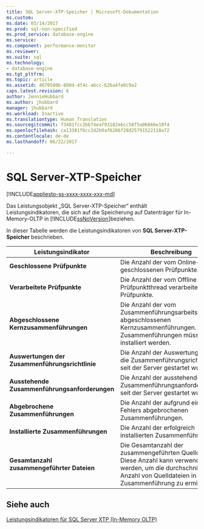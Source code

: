 ```yaml
---
title: SQL Server-XTP-Speicher | Microsoft-Dokumentation
ms.custom: 
ms.date: 03/14/2017
ms.prod: sql-non-specified
ms.prod_service: database-engine
ms.service: 
ms.component: performance-monitor
ms.reviewer: 
ms.suite: sql
ms.technology:
- database-engine
ms.tgt_pltfrm: 
ms.topic: article
ms.assetid: 4070580b-880d-4f4c-abcc-626a4fe0c9a2
caps.latest.revision: 6
author: JennieHubbard
ms.author: jhubbard
manager: jhubbard
ms.workload: Inactive
ms.translationtype: Human Translation
ms.sourcegitcommit: f3481fcc2bb74eaf93182e6cc58f5a06666e10f4
ms.openlocfilehash: ca13381f6cc2d2b9af6286f28d25791522118a72
ms.contentlocale: de-de
ms.lasthandoff: 06/22/2017

---
```

# <a name="sql-server-xtp-storage"></a>SQL Server-XTP-Speicher
[!INCLUDE[appliesto-ss-xxxx-xxxx-xxx-md](../../includes/appliesto-ss-xxxx-xxxx-xxx-md.md)]

  Das Leistungsobjekt „SQL Server-XTP-Speicher“ enthält Leistungsindikatoren, die sich auf die Speicherung auf Datenträger für In-Memory-OLTP in [!INCLUDE[ssNoVersion](../../includes/ssnoversion-md.md)]beziehen.  
  
 In dieser Tabelle werden die Leistungsindikatoren von **SQL Server-XTP-Speicher** beschrieben.  
  
|Leistungsindikator|Beschreibung|  
|-------------|-----------------|  
|**Geschlossene Prüfpunkte**|Die Anzahl der vom Online-Agent geschlossenen Prüfpunkte.|  
|**Verarbeitete Prüfpunkte**|Die Anzahl der vom Offline-Prüfpunktthread verarbeiteten Prüfpunkte.|  
|**Abgeschlossene Kernzusammenführungen**|Die Anzahl der vom Zusammenführungsarbeitsthread abgeschlossenen Kernzusammenführungen. Diese Zusammenführungen müssen noch installiert werden.|  
|**Auswertungen der Zusammenführungsrichtlinie**|Die Anzahl der Auswertungen für die Zusammenführungsrichtlinie, seit der Server gestartet wurde.|  
|**Ausstehende Zusammenführungsanforderungen**|Die Anzahl der ausstehenden Zusammenführungsanforderungen, seit der Server gestartet wurde.|  
|**Abgebrochene Zusammenführungen**|Die Anzahl der aufgrund eines Fehlers abgebrochenen Zusammenführungen.|  
|**Installierte Zusammenführungen**|Die Anzahl der erfolgreich installierten Zusammenführungen.|  
|**Gesamtanzahl zusammengeführter Dateien**|Die Gesamtanzahl der zusammengeführten Quelldateien. Diese Anzahl kann verwendet werden, um die durchschnittliche Anzahl von Quelldateien in der Zusammenführung zu ermitteln.|  
  
## <a name="see-also"></a>Siehe auch  
 [Leistungsindikatoren für SQL Server XTP &#40;In-Memory OLTP&#41;](../../relational-databases/performance-monitor/sql-server-xtp-in-memory-oltp-performance-counters.md)  
  
  

